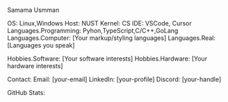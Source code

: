Samama Usmman

OS: Linux,Windows
Host: NUST
Kernel: CS
IDE: VSCode, Cursor
Languages.Programming: Pyhon,TypeScript,C/C++,GoLang
Languages.Computer: [Your markup/styling languages]
Languages.Real: [Languages you speak]

Hobbies.Software: [Your software interests]
Hobbies.Hardware: [Your hardware interests]

Contact:
Email: [your-email]
LinkedIn: [your-profile]
Discord: [your-handle]

GitHub Stats:

